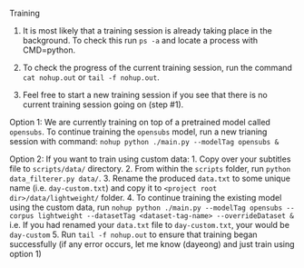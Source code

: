 Training

1. It is most likely that a training session is already taking place in the background.
    To check this run `ps -a` and locate a process with CMD=python.

2. To check the progress of the current training session, run the command `cat nohup.out` or `tail -f nohup.out`.

3. Feel free to start a new training session if you see that there is no current training session going on (step #1).

Option 1:
    We are currently training on top of a pretrained model called `opensubs`.
    To continue training the `opensubs` model, run a new trianing session with command: `nohup python ./main.py --modelTag opensubs &`

Option 2: If you want to train using custom data:
    1. Copy over your subtitles file to `scripts/data/` directory.
    2. From within the `scripts` folder, run `python data_filterer.py data/`.
    3. Rename the produced `data.txt` to some unique name (i.e. `day-custom.txt`) and copy it to `<project root dir>/data/lightweight/` folder.
    4. To continue training the existing model using the custom data, run `nohup python ./main.py --modelTag opensubs --corpus lightweight --datasetTag <dataset-tag-name> --overrideDataset &`
        i.e. If you had renamed your `data.txt` file to `day-custom.txt`, your <dataset-tag-name> would be `day-custom`
    5. Run `tail -f nohup.out` to ensure that training began successfully (if any error occurs, let me know (dayeong) and just train using option 1)
